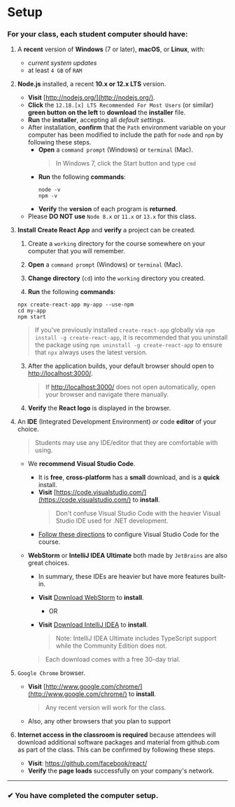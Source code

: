 # Setup

### For your class, each student computer should have:

1. A **recent** version of **Windows** (7 or later), **macOS**, or **Linux**, with:
   - _current system updates_
   - at least `4 GB` of `RAM`
2. **Node.js** installed, a recent **10.x or 12.x LTS** version.

   - **Visit** [http://nodejs.org/](http://nodejs.org/).
   - **Click** the `12.18.[x] LTS Recommended For Most Users` (or similar) **green button on the left** to **download** the **installer** file.
   - **Run** the **installer**, accepting all _default_ _settings_.
   - After installation, **confirm** that the `Path` environment variable on your computer has been modified to include the path for `node` and `npm` by following these steps.
     - **Open** a `command prompt` (Windows) or `terminal` (Mac).
       > In Windows 7, click the Start button and type `cmd`
     - **Run** the following **commands**:
       ```shell
       node -v
       npm -v
       ```
     - **Verify** the **version** of each program is **returned**.
   - Please **DO NOT use** `Node 8.x` or `11.x` or `13.x` for this class.

3. **Install** **Create React App** and **verify** a project can be created.

   1. Create a `working` directory for the course somewhere on your computer that you will remember.
   2. **Open** a `command prompt` (Windows) or `terminal` (Mac).
   3. **Change directory** (`cd`) into the `working` directory you created.

   4. **Run** the following **commands**:

   ```shell
   npx create-react-app my-app --use-npm
   cd my-app
   npm start
   ```

   > If you've previously installed `create-react-app` globally via `npm install -g create-react-app`, it is recommended that you uninstall the package using `npm uninstall -g create-react-app` to ensure that `npx` always uses the latest version.

   3. After the application builds, your default browser should open to [http://localhost:3000/](http://localhost:3000/).

      > If [http://localhost:3000/](http://localhost:3000/) does not open automatically, open your browser and navigate there manually.

   4. **Verify** the **React logo** is displayed in the browser.

4. An **IDE** (Integrated Development Environment) _or_ code **editor** of your choice.

   > Students may use any IDE/editor that they are comfortable with using.

   - We **recommend** **Visual Studio Code**.
     - It is **free**, **cross-platform** has a **small** download, and is a **quick** install.
     - **Visit** [https://code.visualstudio.com/](https://code.visualstudio.com/) to **install**.
       > Don't confuse Visual Studio Code with the heavier Visual Studio IDE used for .NET development.
     - [Follow these directions](VisualStudioCodeSetup.md) to configure Visual Studio Code for the course.
   - **WebStorm** or **IntelliJ IDEA Ultimate** both made by `JetBrains` are also great choices.

     - In summary, these IDEs are heavier but have more features built-in.
     - **Visit** [Download WebStorm](https://www.jetbrains.com/webstorm/download/) to **install**.
       - OR
     - **Visit** [Download IntelliJ IDEA](https://www.jetbrains.com/idea/download/) to **install**.

       > Note: IntelliJ IDEA Ultimate includes TypeScript support while the Community Edition does not.

     > Each download comes with a free 30-day trial.

5. `Google Chrome` browser.
   - **Visit** [http://www.google.com/chrome/](http://www.google.com/chrome/) to **install**.
     > Any recent version will work for the class.
   - Also, any other browsers that you plan to support
6. **Internet access in the classroom is required** because attendees will download additional software packages and material from github.com as part of the class. This can be confirmed by following these steps.
   - **Visit**: https://github.com/facebook/react/
   - **Verify** the **page** **loads** successfully on your company's network.

---

### &#10004; You have completed the computer setup.
